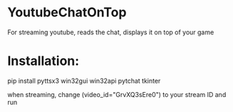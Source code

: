 # YoutubeChatOnTop
For streaming youtube, reads the chat, displays it on top of your game

# Installation:

pip install pyttsx3 win32gui win32api pytchat tkinter

when streaming, change (video_id="GrvXQ3sEre0") to your stream ID and run
